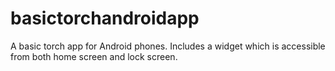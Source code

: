 # basictorchandroidapp
A basic torch app for Android phones. Includes a widget which is accessible from both home screen and lock screen.
